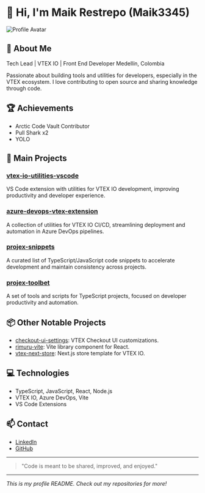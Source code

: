 # 👋 Hi, I'm Maik Restrepo (Maik3345)

![Profile Avatar](https://avatars.githubusercontent.com/u/16216117?v=4)

## 🚀 About Me

Tech Lead | VTEX IO | Front End Developer
Medellín, Colombia

Passionate about building tools and utilities for developers, especially in the VTEX ecosystem. I love contributing to open source and sharing knowledge through code.

## 🏆 Achievements
- Arctic Code Vault Contributor
- Pull Shark x2
- YOLO

## 🌟 Main Projects

### [vtex-io-utilities-vscode](https://github.com/Maik3345/vtex-io-utilities-vscode)
VS Code extension with utilities for VTEX IO development, improving productivity and developer experience.

### [azure-devops-vtex-extension](https://github.com/Maik3345/azure-devops-vtex-extension)
A collection of utilities for VTEX IO CI/CD, streamlining deployment and automation in Azure DevOps pipelines.

### [projex-snippets](https://github.com/Maik3345/projex-snippets)
A curated list of TypeScript/JavaScript code snippets to accelerate development and maintain consistency across projects.

### [projex-toolbet](https://github.com/Maik3345/projex-toolbet)
A set of tools and scripts for TypeScript projects, focused on developer productivity and automation.

## 📦 Other Notable Projects
- [checkout-ui-settings](https://github.com/Maik3345/checkout-ui-settings): VTEX Checkout UI customizations.
- [rimuru-vite](https://github.com/Maik3345/rimuru-vite): Vite library component for React.
- [vtex-next-store](https://github.com/Maik3345/vtex-next-store): Next.js store template for VTEX IO.

## 💻 Technologies
- TypeScript, JavaScript, React, Node.js
- VTEX IO, Azure DevOps, Vite
- VS Code Extensions

## 📫 Contact
- [LinkedIn](https://www.linkedin.com/in/maikrestrepo/)
- [GitHub](https://github.com/Maik3345)

---

> "Code is meant to be shared, improved, and enjoyed."

---

_This is my profile README. Check out my repositories for more!_
